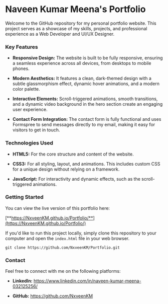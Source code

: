 Naveen Kumar Meena's Portfolio
==============================

Welcome to the GitHub repository for my personal portfolio website. This project serves as a showcase of my skills, projects, and professional experience as a Web Developer and UI/UX Designer.

### Key Features

-   **Responsive Design:** The website is built to be fully responsive, ensuring a seamless experience across all devices, from desktops to mobile phones.

-   **Modern Aesthetics:** It features a clean, dark-themed design with a subtle glassmorphism effect, dynamic hover animations, and a modern color palette.

-   **Interactive Elements:** Scroll-triggered animations, smooth transitions, and a dynamic video background in the hero section create an engaging user experience.

-   **Contact Form Integration:** The contact form is fully functional and uses Formspree to send messages directly to my email, making it easy for visitors to get in touch.

### Technologies Used

-   **HTML5:** For the core structure and content of the website.

-   **CSS3:** For all styling, layout, and animations. This includes custom CSS for a unique design without relying on a framework.

-   **JavaScript:** For interactivity and dynamic effects, such as the scroll-triggered animations.

### Getting Started

You can view the live version of this portfolio here:

[**https://NxveenKM.github.io/Portfolio/**](https://NxveenKM.github.io/Portfolio/)

If you'd like to run this project locally, simply clone this repository to your computer and open the `index.html` file in your web browser.

```
git clone https://github.com/NxveenKM/Portfolio.git

```

### Contact

Feel free to connect with me on the following platforms:

-   **LinkedIn:**  <https://www.linkedin.com/in/naveen-kumar-meena-032125256/>

-   **GitHub:**  <https://github.com/NxveenKM>
